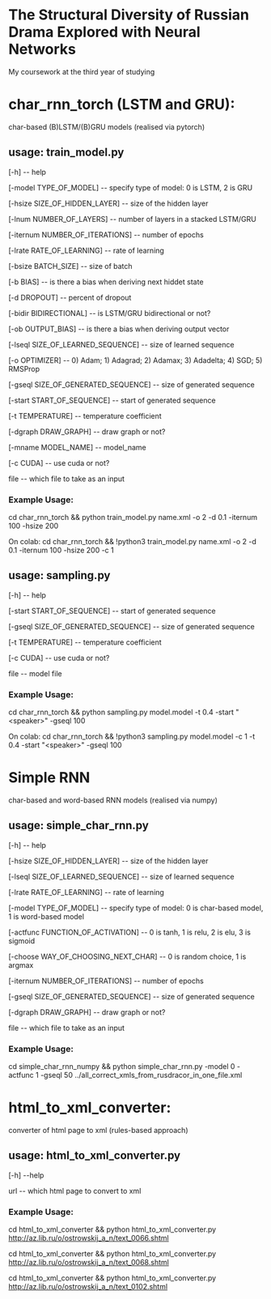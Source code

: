 # The Structural Diversity of Russian Drama Explored with Neural Networks
My coursework at the third year of studying

# char_rnn_torch (LSTM and GRU):

char-based (B)LSTM/(B)GRU models (realised via pytorch)

## usage: train_model.py

[-h] -- help

[-model TYPE_OF_MODEL] -- specify type of model: 0 is LSTM, 2 is GRU

[-hsize SIZE_OF_HIDDEN_LAYER] -- size of the hidden layer

[-lnum NUMBER_OF_LAYERS] -- number of layers in a stacked LSTM/GRU

[-iternum NUMBER_OF_ITERATIONS] -- number of epochs

[-lrate RATE_OF_LEARNING] -- rate of learning

[-bsize BATCH_SIZE] -- size of batch

[-b BIAS] -- is there a bias when deriving next hiddet state

[-d DROPOUT] -- percent of dropout

[-bidir BIDIRECTIONAL] -- is LSTM/GRU bidirectional or not?

[-ob OUTPUT_BIAS] -- is there a bias when deriving output vector

[-lseql SIZE_OF_LEARNED_SEQUENCE] -- size of learned sequence

[-o OPTIMIZER] -- 0) Adam; 1) Adagrad; 2) Adamax; 3) Adadelta; 4) SGD; 5) RMSProp

[-gseql SIZE_OF_GENERATED_SEQUENCE] -- size of generated sequence

[-start START_OF_SEQUENCE] -- start of generated sequence

[-t TEMPERATURE] -- temperature coefficient

[-dgraph DRAW_GRAPH] -- draw graph or not?

[-mname MODEL_NAME] -- model_name

[-c CUDA] -- use cuda or not?

file -- which file to take as an input

### Example Usage:

cd char_rnn_torch && python train_model.py name.xml -o 2 -d 0.1 -iternum 100 -hsize 200

On colab: cd char_rnn_torch && !python3 train_model.py name.xml -o 2 -d 0.1 -iternum 100 -hsize 200 -c 1

## usage: sampling.py

[-h] -- help

[-start START_OF_SEQUENCE] -- start of generated sequence

[-gseql SIZE_OF_GENERATED_SEQUENCE] -- size of generated sequence

[-t TEMPERATURE] -- temperature coefficient

[-c CUDA] -- use cuda or not?

file -- model file

### Example Usage:

cd char_rnn_torch && python sampling.py model.model -t 0.4 -start "\<speaker>" -gseql 100

On colab: cd char_rnn_torch && !python3 sampling.py model.model -c 1 -t 0.4 -start "\<speaker>" -gseql 100

# Simple RNN

char-based and word-based RNN models (realised via numpy)

## usage: simple_char_rnn.py

[-h] -- help

[-hsize SIZE_OF_HIDDEN_LAYER] -- size of the hidden layer

[-lseql SIZE_OF_LEARNED_SEQUENCE] -- size of learned sequence

[-lrate RATE_OF_LEARNING] -- rate of learning

[-model TYPE_OF_MODEL] -- specify type of model: 0 is char-based model, 1 is word-based model

[-actfunc FUNCTION_OF_ACTIVATION] -- 0 is tanh, 1 is relu, 2 is elu, 3 is sigmoid

[-choose WAY_OF_CHOOSING_NEXT_CHAR] -- 0 is random choice, 1 is argmax

[-iternum NUMBER_OF_ITERATIONS] -- number of epochs

[-gseql SIZE_OF_GENERATED_SEQUENCE] -- size of generated sequence

[-dgraph DRAW_GRAPH] -- draw graph or not?

file -- which file to take as an input

### Example Usage:

cd simple_char_rnn_numpy && python simple_char_rnn.py -model 0 -actfunc 1 -gseql 50 ../all_correct_xmls_from_rusdracor_in_one_file.xml

# html_to_xml_converter:

converter of html page to xml (rules-based approach)

## usage: html_to_xml_converter.py

[-h] --help

url -- which html page to convert to xml

### Example Usage:

cd html_to_xml_converter && python html_to_xml_converter.py http://az.lib.ru/o/ostrowskij_a_n/text_0066.shtml

cd html_to_xml_converter && python html_to_xml_converter.py http://az.lib.ru/o/ostrowskij_a_n/text_0068.shtml

cd html_to_xml_converter && python html_to_xml_converter.py http://az.lib.ru/o/ostrowskij_a_n/text_0102.shtml
